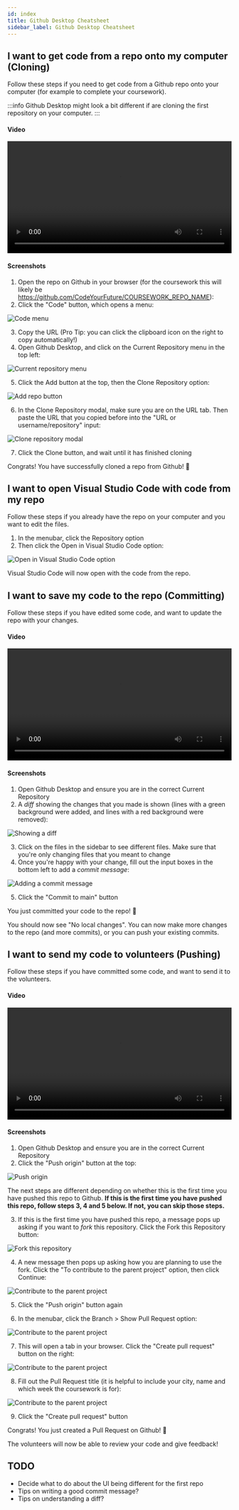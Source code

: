 ```yaml
---
id: index
title: Github Desktop Cheatsheet
sidebar_label: Github Desktop Cheatsheet
---
```


## I want to get code from a repo onto my computer (Cloning)

Follow these steps if you need to get code from a Github repo onto your computer (for example to complete your coursework).

:::info
Github Desktop might look a bit different if are cloning the first repository on your computer.
:::

#### Video

<video width="100%" controls>
  <source src={require('./assets/cloning-video.mp4').default} />
</video>

#### Screenshots

1. Open the repo on Github in your browser (for the coursework this will likely be https://github.com/CodeYourFuture/COURSEWORK_REPO_NAME):
2. Click the "Code" button, which opens a menu:

![Code menu](./assets/cloning-1.png)

3. Copy the URL (Pro Tip: you can click the clipboard icon on the right to copy automatically!)
4. Open Github Desktop, and click on the Current Repository menu in the top left:

![Current repository menu](./assets/cloning-2.png)

5. Click the Add button at the top, then the Clone Repository option:

![Add repo button](./assets/cloning-3.png)

6. In the Clone Repository modal, make sure you are on the URL tab. Then paste the URL that you copied before into the "URL or username/repository" input:

![Clone repository modal](./assets/cloning-4.png)

7. Click the Clone button, and wait until it has finished cloning

Congrats! You have successfully cloned a repo from Github! 🎉

## I want to open Visual Studio Code with code from my repo

Follow these steps if you already have the repo on your computer and you want to edit the files.

1. In the menubar, click the Repository option
2. Then click the Open in Visual Studio Code option:

![Open in Visual Studio Code option](./assets/opening-vscode.png)

Visual Studio Code will now open with the code from the repo.

## I want to save my code to the repo (Committing)

Follow these steps if you have edited some code, and want to update the repo with your changes.

#### Video

<video width="100%" controls>
  <source src={require('./assets/committing-video.mp4').default} />
</video>

#### Screenshots

1. Open Github Desktop and ensure you are in the correct Current Repository
2. A _diff_ showing the changes that you made is shown (lines with a green background were added, and lines with a red background were removed):

![Showing a diff](./assets/committing-1.png)

3. Click on the files in the sidebar to see different files. Make sure that you're only changing files that you meant to change
4. Once you're happy with your change, fill out the input boxes in the bottom left to add a _commit message_:

![Adding a commit message](./assets/committing-2.png)

5. Click the "Commit to main" button

You just committed your code to the repo! 🎉

You should now see "No local changes". You can now make more changes to the repo (and more commits), or you can push your existing commits.

## I want to send my code to volunteers (Pushing)

Follow these steps if you have committed some code, and want to send it to the volunteers.

#### Video

<video width="100%" controls>
  <source src={require('./assets/pushing-video.mp4').default} />
</video>

#### Screenshots

1. Open Github Desktop and ensure you are in the correct Current Repository
2. Click the "Push origin" button at the top:

![Push origin](./assets/pushing-1.png)

The next steps are different depending on whether this is the first time you have pushed this repo to Github. **If this is the first time you have pushed this repo, follow steps 3, 4 and 5 below. If not, you can skip those steps.**

3. If this is the first time you have pushed this repo, a message pops up asking if you want to _fork_ this repository. Click the Fork this Repository button:

![Fork this repository](./assets/pushing-2.png)

4. A new message then pops up asking how you are planning to use the fork. Click the "To contribute to the parent project" option, then click Continue:

![Contribute to the parent project](./assets/pushing-3.png)

5. Click the "Push origin" button again

6. In the menubar, click the Branch > Show Pull Request option:

![Contribute to the parent project](./assets/pr-1.png)

7. This will open a tab in your browser. Click the "Create pull request" button on the right:

![Contribute to the parent project](./assets/pr-2.png)

8. Fill out the Pull Request title (it is helpful to include your city, name and which week the coursework is for):

![Contribute to the parent project](./assets/pr-3.png)

9. Click the "Create pull request" button

Congrats! You just created a Pull Request on Github! 🎉

The volunteers will now be able to review your code and give feedback!

## TODO

- Decide what to do about the UI being different for the first repo
- Tips on writing a good commit message?
- Tips on understanding a diff?
